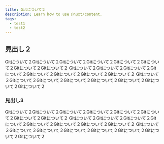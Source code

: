 ```yaml
---
title: Gitについて２
description: Learn how to use @nuxt/content.
tags:
  - test1
  - test2
---
```


## 見出し２

Gitについて２Gitについて２Gitについて２Gitについて２Gitについて２Gitについて２Gitについて２Gitについて２
Gitについて２Gitについて２Gitについて２Gitについて２Gitについて２Gitについて２Gitについて２Gitについて２
Gitについて２Gitについて２Gitについて２Gitについて２Gitについて２Gitについて２Gitについて２Gitについて２

### 見出し3

Gitについて２Gitについて２Gitについて２Gitについて２Gitについて２Gitについて２Gitについて２Gitについて２
Gitについて２Gitについて２Gitについて２Gitについて２Gitについて２Gitについて２Gitについて２Gitについて２
Gitについて２Gitについて２Gitについて２Gitについて２Gitについて２Gitについて２Gitについて２Gitについて２